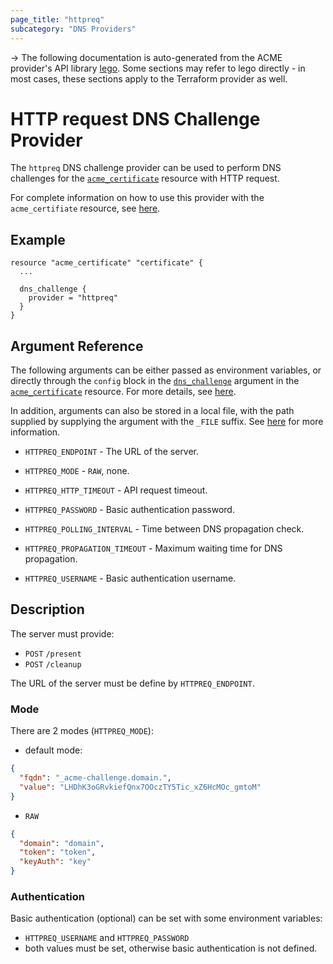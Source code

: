 ```yaml
---
page_title: "httpreq"
subcategory: "DNS Providers"
---
```


-> The following documentation is auto-generated from the ACME
provider's API library [lego](https://go-acme.github.io/lego/).  Some
sections may refer to lego directly - in most cases, these sections
apply to the Terraform provider as well.

# HTTP request DNS Challenge Provider

The `httpreq` DNS challenge provider can be used to perform DNS challenges for
the [`acme_certificate`][resource-acme-certificate] resource with
HTTP request.

[resource-acme-certificate]: ../resources/certificate.md

For complete information on how to use this provider with the `acme_certifiate`
resource, see [here][resource-acme-certificate-dns-challenges].

[resource-acme-certificate-dns-challenges]: ./certificate.md#using-dns-challenges

## Example

```hcl
resource "acme_certificate" "certificate" {
  ...

  dns_challenge {
    provider = "httpreq"
  }
}
```
## Argument Reference

The following arguments can be either passed as environment variables, or
directly through the `config` block in the
[`dns_challenge`][resource-acme-certificate-dns-challenge-arg] argument in the
[`acme_certificate`][resource-acme-certificate] resource. For more details, see
[here][resource-acme-certificate-dns-challenges].

[resource-acme-certificate-dns-challenge-arg]: ./certificate.md#dns_challenge

In addition, arguments can also be stored in a local file, with the path
supplied by supplying the argument with the `_FILE` suffix. See
[here][acme-certificate-file-arg-example] for more information.

[acme-certificate-file-arg-example]: ./certificate.md#using-variable-files-for-provider-arguments

* `HTTPREQ_ENDPOINT` - The URL of the server.
* `HTTPREQ_MODE` - `RAW`, none.

* `HTTPREQ_HTTP_TIMEOUT` - API request timeout.
* `HTTPREQ_PASSWORD` - Basic authentication password.
* `HTTPREQ_POLLING_INTERVAL` - Time between DNS propagation check.
* `HTTPREQ_PROPAGATION_TIMEOUT` - Maximum waiting time for DNS propagation.
* `HTTPREQ_USERNAME` - Basic authentication username.

## Description

The server must provide:

- `POST` `/present`
- `POST` `/cleanup`

The URL of the server must be define by `HTTPREQ_ENDPOINT`.

### Mode

There are 2 modes (`HTTPREQ_MODE`):

- default mode:
```json
{
  "fqdn": "_acme-challenge.domain.",
  "value": "LHDhK3oGRvkiefQnx7OOczTY5Tic_xZ6HcMOc_gmtoM"
}
```

- `RAW`
```json
{
  "domain": "domain",
  "token": "token",
  "keyAuth": "key"
}
```

### Authentication

Basic authentication (optional) can be set with some environment variables:

- `HTTPREQ_USERNAME` and `HTTPREQ_PASSWORD`
- both values must be set, otherwise basic authentication is not defined.


